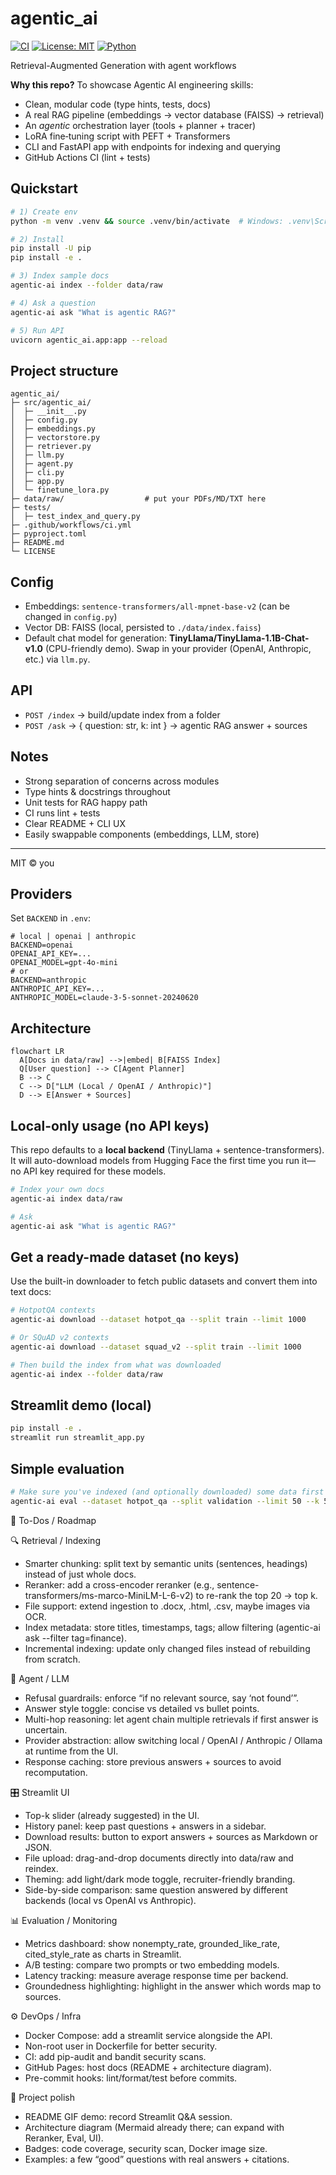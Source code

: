 # agentic_ai

[![CI](https://img.shields.io/github/actions/workflow/status/yourname/agentic-ai-lora/ci.yml?branch=main)]() [![License: MIT](https://img.shields.io/badge/License-MIT-yellow.svg)]() [![Python](https://img.shields.io/badge/python-3.9%2B-blue)]()



Retrieval-Augmented Generation with agent workflows

**Why this repo?** To showcase Agentic AI engineering skills:
- Clean, modular code (type hints, tests, docs)
- A real RAG pipeline (embeddings → vector database (FAISS) → retrieval)
- An *agentic* orchestration layer (tools + planner + tracer)
- LoRA fine‑tuning script with PEFT + Transformers
- CLI and FastAPI app with endpoints for indexing and querying
- GitHub Actions CI (lint + tests)

## Quickstart

```bash
# 1) Create env
python -m venv .venv && source .venv/bin/activate  # Windows: .venv\Scripts\activate

# 2) Install
pip install -U pip
pip install -e .

# 3) Index sample docs
agentic-ai index --folder data/raw

# 4) Ask a question
agentic-ai ask "What is agentic RAG?"

# 5) Run API
uvicorn agentic_ai.app:app --reload
```

## Project structure
```
agentic_ai/
├─ src/agentic_ai/
│  ├─ __init__.py
│  ├─ config.py
│  ├─ embeddings.py
│  ├─ vectorstore.py
│  ├─ retriever.py
│  ├─ llm.py
│  ├─ agent.py
│  ├─ cli.py
│  ├─ app.py
│  └─ finetune_lora.py
├─ data/raw/                  # put your PDFs/MD/TXT here
├─ tests/
│  ├─ test_index_and_query.py
├─ .github/workflows/ci.yml
├─ pyproject.toml
├─ README.md
└─ LICENSE
```

## Config
- Embeddings: `sentence-transformers/all-mpnet-base-v2` (can be changed in `config.py`)
- Vector DB: FAISS (local, persisted to `./data/index.faiss`)
- Default chat model for generation: **TinyLlama/TinyLlama-1.1B-Chat-v1.0** (CPU-friendly demo). Swap in your provider (OpenAI, Anthropic, etc.) via `llm.py`.

## API
- `POST /index` → build/update index from a folder
- `POST /ask` → { question: str, k: int } → agentic RAG answer + sources

## Notes
- Strong separation of concerns across modules
- Type hints & docstrings throughout
- Unit tests for RAG happy path
- CI runs lint + tests
- Clear README + CLI UX
- Easily swappable components (embeddings, LLM, store)

---

MIT © you


## Providers
Set `BACKEND` in `.env`:

```env
# local | openai | anthropic
BACKEND=openai
OPENAI_API_KEY=...
OPENAI_MODEL=gpt-4o-mini
# or
BACKEND=anthropic
ANTHROPIC_API_KEY=...
ANTHROPIC_MODEL=claude-3-5-sonnet-20240620
```

## Architecture
```mermaid
flowchart LR
  A[Docs in data/raw] -->|embed| B[FAISS Index]
  Q[User question] --> C[Agent Planner]
  B --> C
  C --> D["LLM (Local / OpenAI / Anthropic)"]
  D --> E[Answer + Sources]
```


## Local-only usage (no API keys)
This repo defaults to a **local backend** (TinyLlama + sentence-transformers). It will auto-download models from Hugging Face the first time you run it—no API key required for these models.

```bash
# Index your own docs
agentic-ai index data/raw

# Ask
agentic-ai ask "What is agentic RAG?"
```

## Get a ready-made dataset (no keys)
Use the built-in downloader to fetch public datasets and convert them into text docs:
```bash
# HotpotQA contexts
agentic-ai download --dataset hotpot_qa --split train --limit 1000

# Or SQuAD v2 contexts
agentic-ai download --dataset squad_v2 --split train --limit 1000

# Then build the index from what was downloaded
agentic-ai index --folder data/raw
```


## Streamlit demo (local)
```bash
pip install -e .
streamlit run streamlit_app.py
```

## Simple evaluation
```bash
# Make sure you've indexed (and optionally downloaded) some data first
agentic-ai eval --dataset hotpot_qa --split validation --limit 50 --k 5
```


📝 To-Dos / Roadmap

🔍 Retrieval / Indexing
- Smarter chunking: split text by semantic units (sentences, headings) instead of just whole docs.
- Reranker: add a cross-encoder reranker (e.g., sentence-transformers/ms-marco-MiniLM-L-6-v2) to re-rank the top 20 → top k.
- File support: extend ingestion to .docx, .html, .csv, maybe images via OCR.
- Index metadata: store titles, timestamps, tags; allow filtering (agentic-ai ask --filter tag=finance).
- Incremental indexing: update only changed files instead of rebuilding from scratch.

🧠 Agent / LLM
- Refusal guardrails: enforce “if no relevant source, say ‘not found’”.
- Answer style toggle: concise vs detailed vs bullet points.
- Multi-hop reasoning: let agent chain multiple retrievals if first answer is uncertain.
- Provider abstraction: allow switching local / OpenAI / Anthropic / Ollama at runtime from the UI.
- Response caching: store previous answers + sources to avoid recomputation.

🎛️ Streamlit UI
- Top-k slider (already suggested) in the UI.
- History panel: keep past questions + answers in a sidebar.
- Download results: button to export answers + sources as Markdown or JSON.
- File upload: drag-and-drop documents directly into data/raw and reindex.
- Theming: add light/dark mode toggle, recruiter-friendly branding.
- Side-by-side comparison: same question answered by different backends (local vs OpenAI vs Anthropic).

📊 Evaluation / Monitoring
- Metrics dashboard: show nonempty_rate, grounded_like_rate, cited_style_rate as charts in Streamlit.
- A/B testing: compare two prompts or two embedding models.
- Latency tracking: measure average response time per backend.
- Groundedness highlighting: highlight in the answer which words map to sources.

⚙️ DevOps / Infra
- Docker Compose: add a streamlit service alongside the API.
- Non-root user in Dockerfile for better security.
- CI: add pip-audit and bandit security scans.
- GitHub Pages: host docs (README + architecture diagram).
- Pre-commit hooks: lint/format/test before commits.

📂 Project polish
- README GIF demo: record Streamlit Q&A session.
- Architecture diagram (Mermaid already there; can expand with Reranker, Eval, UI).
- Badges: code coverage, security scan, Docker image size.
- Examples: a few “good” questions with real answers + citations.